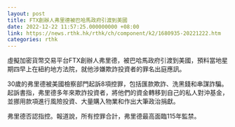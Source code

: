 ```yaml
---
layout: post
title: FTX創辦人弗里德被巴哈馬政府引渡到美國
date: 2022-12-22 11:57:25.000000000 +08:00
link: https://news.rthk.hk/rthk/ch/component/k2/1680935-20221222.htm
categories: rthk
---
```


虛擬加密貨幣交易平台FTX創辦人弗里德，被巴哈馬政府引渡到美國，預料當地星期四早上在紐約地方法院，就他涉嫌欺詐投資者的罪名出庭應訊。

30歲的弗里德被美國檢察部門起訴8項控罪，包括匯款欺詐、洗黑錢和串謀詐騙。起訴書指，弗里德多年來欺詐投資者，將他們的資金轉移到自己的私人對沖基金，並挪用款項進行風險投資、大量購入物業和作出大筆政治捐獻。

弗里德否認指控。報道說，所有控罪合計，弗里德最高面臨115年監禁。
